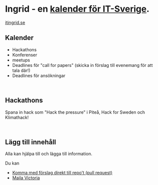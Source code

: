 
# Ingrid - en [kalender för IT-Sverige](https://itingrid.se).
[itingrid.se]( https://itingrid.se )

## Kalender
* Hackathons
* Konferenser
* meetups
* Deadlines för "call for papers" (skicka in förslag till evenemang för att tala där!)
* Deadlines för ansökningar

<br>

## Hackathons
Spana in hack som "Hack the pressure" i Piteå, Hack for Sweden och Klimathack!

<br>

## Lägg till innehåll
Alla kan hjälpa till och lägga till information. 

Du kan
- [Komma med förslag direkt till repo't (pull request)]( https://github.com/littlekid/itingrid )
- [Maila Victoria](mailto:victoria@kodkurs.se)

